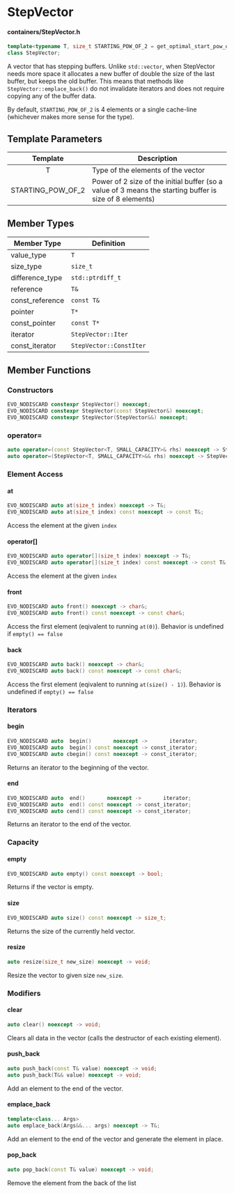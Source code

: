 # StepVector
#### containers/StepVector.h

```C++
template<typename T, size_t STARTING_POW_OF_2 = get_optimal_start_pow_of_2_for_step_vector<T>()>
class StepVector;
```

A vector that has stepping buffers. Unlike `std::vector`, when StepVector needs more space it allocates a new buffer of double the size of the last buffer, but keeps the old buffer. This means that methods like `StepVector::emplace_back()` do not invalidate iterators and does not require copying any of the buffer data.

By default, `STARTING_POW_OF_2` is 4 elements or a single cache-line (whichever makes more sense for the type).


## Template Parameters

| Template          | Description                                                                                             |
|:-----------------:|---------------------------------------------------------------------------------------------------------|
| T                 | Type of the elements of the vector                                                                      |
| STARTING_POW_OF_2 | Power of 2 size of the initial buffer (so a value of 3 means the starting buffer is size of 8 elements) |


## Member Types

| Member Type            | Definition                     |
|------------------------|--------------------------------|
| value_type             | `T`                            |
| size_type              | `size_t`                       |
| difference_type        | `std::ptrdiff_t`               |
| reference              | `T&`                           |
| const_reference        | `const T&`                     |
| pointer                | `T*`                           |
| const_pointer          | `const T*`                     |
| iterator               | `StepVector::Iter`             |
| const_iterator         | `StepVector::ConstIter`        |


## Member Functions

### Constructors
```C++
EVO_NODISCARD constexpr StepVector() noexcept;
EVO_NODISCARD constexpr StepVector(const StepVector&) noexcept;
EVO_NODISCARD constexpr StepVector(StepVector&&) noexcept;
```

### operator=
```C++
auto operator=(const StepVector<T, SMALL_CAPACITY>& rhs) noexcept -> StepVector<T, SMALL_CAPACITY>&;
auto operator=(StepVector<T, SMALL_CAPACITY>&& rhs) noexcept -> StepVector<T, SMALL_CAPACITY>&;
```


### Element Access


#### at
```C++
EVO_NODISCARD auto at(size_t index) noexcept -> T&;
EVO_NODISCARD auto at(size_t index) const noexcept -> const T&;
```
Access the element at the given `index`


#### operator[]
```C++
EVO_NODISCARD auto operator[](size_t index) noexcept -> T&;
EVO_NODISCARD auto operator[](size_t index) const noexcept -> const T&;
```
Access the element at the given `index`


#### front
```C++
EVO_NODISCARD auto front() noexcept -> char&;
EVO_NODISCARD auto front() const noexcept -> const char&;
```
Access the first element (eqivalent to running `at(0)`). Behavior is undefined if `empty() == false` 


#### back
```C++
EVO_NODISCARD auto back() noexcept -> char&;
EVO_NODISCARD auto back() const noexcept -> const char&;
```
Access the first element (eqivalent to running `at(size() - 1)`). Behavior is undefined if `empty() == false` 




### Iterators

#### begin
```C++
EVO_NODISCARD auto  begin()       noexcept ->       iterator;
EVO_NODISCARD auto  begin() const noexcept -> const_iterator;
EVO_NODISCARD auto cbegin() const noexcept -> const_iterator;
```
Returns an iterator to the beginning of the vector.


#### end
```C++
EVO_NODISCARD auto  end()       noexcept ->       iterator;
EVO_NODISCARD auto  end() const noexcept -> const_iterator;
EVO_NODISCARD auto cend() const noexcept -> const_iterator;
```
Returns an iterator to the end of the vector.





### Capacity

#### empty
```C++
EVO_NODISCARD auto empty() const noexcept -> bool;
```
Returns if the vector is empty.


#### size
```C++
EVO_NODISCARD auto size() const noexcept -> size_t;
```
Returns the size of the currently held vector.


#### resize
```C++
auto resize(size_t new_size) noexcept -> void;
```
Resize the vector to given size `new_size`.




### Modifiers

#### clear
```C++
auto clear() noexcept -> void;
```
Clears all data in the vector (calls the destructor of each existing element).


#### push_back
```C++
auto push_back(const T& value) noexcept -> void;
auto push_back(T&& value) noexcept -> void;
```
Add an element to the end of the vector.


#### emplace_back
```C++
template<class... Args>
auto emplace_back(Args&&... args) noexcept -> T&;
```
Add an element to the end of the vector and generate the element in place.


#### pop_back
```C++
auto pop_back(const T& value) noexcept -> void;
```
Remove the element from the back of the list

